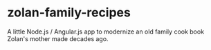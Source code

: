 zolan-family-recipes
====================

A little Node.js / Angular.js app to modernize an old family cook book Zolan's mother made decades ago.
